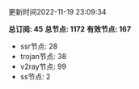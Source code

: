 更新时间2022-11-19 23:09:34

**总订阅: 45**
**总节点: 1172**
**有效节点: 167**
- ssr节点: 28
- trojan节点: 38
- v2ray节点: 99
- ss节点: 2
